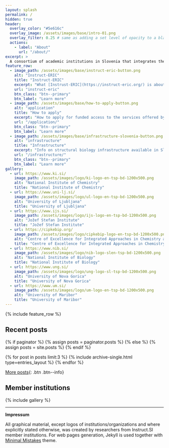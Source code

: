 ```yaml
---
layout: splash
permalink: /
hidden: true
header:
  overlay_color: "#5e616c"
  overlay_image: /assets/images/base/intro-01.png
  overlay_filter: 0.25 # same as adding a set level of opacity to a black background
  actions:
    - label: "About"
      url: "/about/"
excerpt: >
  A consortium of academic institutions in Slovenia that integrates the country's research infrastructure focusing on structural biology
feature_row:
  - image_path: /assets/images/base/instruct-eric-button.png
    alt: "Instruct-ERIC"
    title: "Instruct-ERIC"
    excerpt: "What [Instrust-ERIC](https://instruct-eric.org/) is about, and what it offers to researchers from member countries."
    url: "instruct-eric"
    btn_class: "btn--primary"
    btn_label: "Learn more"
  - image_path: /assets/images/base/how-to-apply-button.png
    alt: "application"
    title: "How to apply"
    excerpt: "How to apply for funded access to the services offered by [Instruct-ERIC](https://instruct-eric.org/)."
    url: "/application/"
    btn_class: "btn--primary"
    btn_label: "Learn more"
  - image_path: /assets/images/base/infrastructure-slovenia-button.png
    alt: "infrastructure"
    title: "Infrastructure"
    excerpt: "Info on structural biology infrastructure available in Slovenia."
    url: "/infrastructure/"
    btn_class: "btn--primary"
    btn_label: "Learn more"      
gallery:
  - url: https://www.ki.si/
    image_path: /assets/images/logo/ki-logo-en-tsp-bd-1200x500.png
    alt: "National Institute of Chemistry"
    title: "National Institute of Chemistry"
  - url: https://www.uni-lj.si/
    image_path: /assets/images/logo/ul-logo-en-tsp-bd-1200x500.png
    alt: "University of Ljubljana"
    title: "University of Ljubljana"
  - url: https://www.ijs.si/
    image_path: /assets/images/logo/ijs-logo-en-tsp-bd-1200x500.png
    alt: "Jožef Stefan Institute"
    title: "Jožef Stefan Institute"
  - url: https://cipkebip.org/
    image_path: /assets/images/logo/cipkebip-logo-en-tsp-bd-1200x500.png
    alt: "Centre of Excellence for Integrated Approaches in Chemistry and Biology of Proteins"
    title: "Centre of Excellence for Integrated Approaches in Chemistry and Biology of Proteins"
  - url: https://www.nib.si/
    image_path: /assets/images/logo/nib-logo-slen-tsp-bd-1200x500.png
    alt: "National Institute of Biology"
    title: "National Institute of Biology"
  - url: https://www.ung.si/
    image_path: /assets/images/logo/ung-logo-sl-tsp-bd-1200x500.png
    alt: "University of Nova Gorica"
    title: "University of Nova Gorica"
  - url: https://www.um.si/
    image_path: /assets/images/logo/um-logo-en-tsp-bd-1200x500.png
    alt: "University of Maribor"
    title: "University of Maribor"
---
```


{% include feature_row %}

## Recent posts

{% if paginator %}
  {% assign posts = paginator.posts %}
{% else %}
  {% assign posts = site.posts %}
{% endif %}

<div class="entries-{{ entries_layout }}">
  {% for post in posts limit:3 %}
    {% include archive-single.html type=entries_layout %}
  {% endfor %}
</div>

[More posts](/year-archive/){: .btn .btn--info}

## Member institutions

{% include gallery %}

---

**Impressum**

All graphical material, except logos of institutions/organizations and where explicitly stated otherwise, was created by researchers from Instruct.SI member institutions. For web pages generation, Jekyll is used together with [Minimal Mistakes](https://github.com/mmistakes/minimal-mistakes) theme.